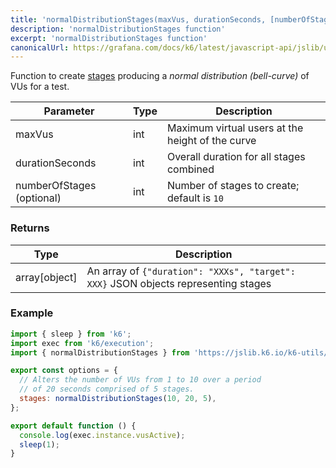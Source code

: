 ```yaml
---
title: 'normalDistributionStages(maxVus, durationSeconds, [numberOfStages])'
description: 'normalDistributionStages function'
excerpt: 'normalDistributionStages function'
canonicalUrl: https://grafana.com/docs/k6/latest/javascript-api/jslib/utils/normaldistributionstages/
---
```


Function to create [stages](/using-k6/options/#stages) producing a _normal distribution (bell-curve)_ of VUs for a test.

| Parameter                 | Type | Description |
| ------------------------- | ---- | ----------- |
| maxVus                    | int | Maximum virtual users at the height of the curve |
| durationSeconds           | int | Overall duration for all stages combined |
| numberOfStages (optional) | int | Number of stages to create; default is `10` |

### Returns

| Type           | Description     |
| -------------- | --------------- |
| array\[object] | An array of `{"duration": "XXXs", "target": XXX}` JSON objects representing stages |


### Example

<CodeGroup labels={[]}>

```javascript
import { sleep } from 'k6';
import exec from 'k6/execution';
import { normalDistributionStages } from 'https://jslib.k6.io/k6-utils/1.2.0/index.js';

export const options = {
  // Alters the number of VUs from 1 to 10 over a period
  // of 20 seconds comprised of 5 stages.
  stages: normalDistributionStages(10, 20, 5),
};

export default function () {
  console.log(exec.instance.vusActive);
  sleep(1);
}
```

</CodeGroup>
